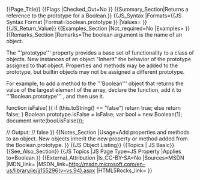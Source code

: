 {{Page_Title}}
{{Flags
|Checked_Out=No
}}
{{Summary_Section|Returns a reference to the prototype for a Boolean.}}
{{JS_Syntax
|Formats={{JS Syntax Format
|Format=boolean.prototype
}}
|Values=
}}
{{JS_Return_Value}}
{{Examples_Section
|Not_required=No
|Examples=
}}
{{Remarks_Section
|Remarks=The boolean argument is the name of an object.

The '''prototype''' property provides a base set of functionality to a class of objects. New instances of an object "inherit" the behavior of the prototype assigned to that object. Properties and methods may be added to the prototype, but builtin objects may not be assigned a different prototype.

For example, to add a method to the '''Boolean''' object that returns the value of the largest element of the array, declare the function, add it to '''Boolean.prototype''' , and then use it.

 function isFalse( ){
     if (this.toString() == "false")
          return true;
     else
         return false;
 }
 Boolean.prototype.isFalse = isFalse;
 var bool = new Boolean(1);
 document.write(bool.isFalse());
 
 // Output:
 // false
}}
{{Notes_Section
|Usage=Add properties and methods to an object. New objects inherit the new property or method added from the Boolean.prototype.
}}
{{JS Object Listing}}
{{Topics | JS Basic}}
{{See_Also_Section}}
{{JS Topics
|JS Page Type=JS Property
|Applies to=Boolean
}}
{{External_Attribution
|Is_CC-BY-SA=No
|Sources=MSDN
|MDN_link=
|MSDN_link=http://msdn.microsoft.com/en-us/library/ie/jj155296(v=vs.94).aspx
|HTML5Rocks_link=
}}